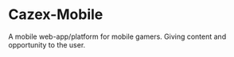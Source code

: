 # Cazex-Mobile
A mobile web-app/platform for mobile gamers. Giving content and opportunity to the user.
